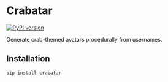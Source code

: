 # Crabatar

[![PyPI version](https://badge.fury.io/py/crabatar.svg)](https://badge.fury.io/py/crabatar)

Generate crab-themed avatars procedurally from usernames.

## Installation

``` bash
pip install crabatar
```
